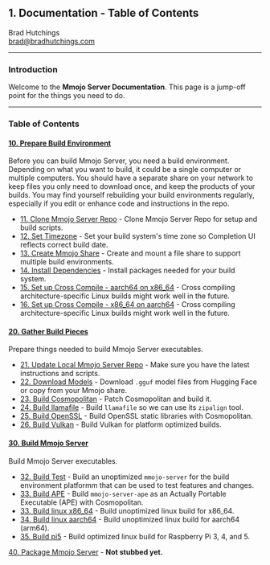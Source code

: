 ## 1. Documentation - Table of Contents

Brad Hutchings<br/>
brad@bradhutchings.com

---
### Introduction
Welcome to the **Mmojo Server Documentation**. This page is a jump-off point for the things you need to do.

---
### Table of Contents
#### [10. Prepare Build Environment](10-Prepare-Build-Environment.md)
Before you can build Mmojo Server, you need a build environment. Depending on what you want to build, it could be a single computer or multiple computers. You should have a separate share on your network to keep files you only need to download once, and keep the products of your builds. You may find yourself rebuilding your build environments regularly, especially if you edit or enhance code and instructions in the repo.

- [11. Clone Mmojo Server Repo](11-Clone-Mmojo-Server-Repo.md) - Clone Mmojo Server Repo for setup and build scripts.
- [12. Set Timezone](12-Set-Timezone.md) - Set your build system's time zone so Completion UI reflects correct build date.
- [13. Create Mmojo Share](13-Create-Mmojo-Share.md) - Create and mount a file share to support multiple build environments.
- [14. Install Dependencies](14-Install-Dependencies.md) - Install packages needed for your build system.
- [15. Set up Cross Compile - aarch64 on x86_64](15-Set-up-Cross-Compile-aarch64-on-x86_64.md) - Cross compiling architecture-specific Linux builds might work well in the future.
- [16. Set up Cross Compile - x86_64 on aarch64](16-Set-up-Cross-Compile-x86_64-on-aarch64.md) - Cross compiling architecture-specific Linux builds might work well in the future.

#### [20. Gather Build Pieces](20-Gather-Build-Pieces.md)
Prepare things needed to build Mmojo Server executables. 

- [21. Update Local Mmojo Server Repo](21-Update-Local-Mmojo-Server-Repo.md) - Make sure you have the latest instructions and scripts.
- [22. Download Models](22-Download-Models.md) - Download `.gguf` model files from Hugging Face or copy from your Mmojo share.
- [23. Build Cosmopolitan](23-Build-Cosmopolitan.md) - Patch Cosmopolitan and build it.
- [24. Build llamafile](24-Build-llamafile.md) - Build `llamafile` so we can use its `zipalign` tool.
- [25. Build OpenSSL](25-Build-OpenSSL.md) - Build OpenSSL static libraries with Cosmopolitan.
- [26. Build Vulkan](26-Build-Vulkan.md) - Build Vulkan for platform optimized builds.

#### [30. Build Mmojo Server](30-Build-Mmojo-Server.md)
Build Mmojo Server executables.

- [32. Build Test](32-Test.md) - Build an unoptimized `mmojo-server` for the build environment platformm that can be used to test features and changes.
- [33. Build APE](32-Build-APE.md) - Build `mmojo-server-ape` as an Actually Portable Executable (APE) with Cosmopolitan.
- [33. Build linux x86_64](33-Build-linux-x86_64.md) - Build unoptimized linux build for x86_64.
- [34. Build linux aarch64](34-Build-linux-aarch64.md) - Build unoptimized linux build for aarch64 (arm64).
- [35. Build pi5](35-Build-pi5.md) - Build optimized linux build for Raspberry Pi 3, 4, and 5.

[40. Package Mmojo Server](40-Package-Mmojo-Server.md) - **Not stubbed yet.**
